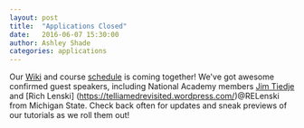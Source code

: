 ```yaml
---
layout: post
title:  "Applications Closed"
date:   2016-06-07 15:30:00
author: Ashley Shade
categories: applications
---
```

Our [Wiki](https://github.com/edamame-course/2016-tutorials/wiki) and course [schedule](https://github.com/edamame-course/2016-tutorials/wiki/Schedule-EDAMAME-2016) is coming together!  We've got awesome confirmed guest speakers, including National Academy members [Jim Tiedje](https://mmg.natsci.msu.edu/people/faculty/tiedje-james/) and [Rich Lenski] (https://telliamedrevisited.wordpress.com/)@RELenski from Michigan State.  Check back often for updates and sneak previews of our tutorials as we roll them out!
